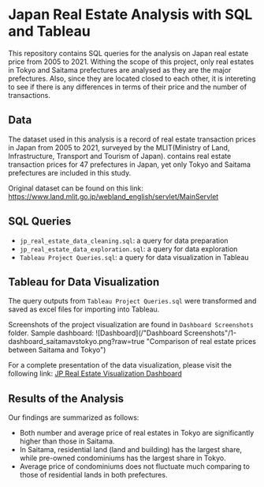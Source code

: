 # Japan Real Estate Analysis with SQL and Tableau
This repository contains SQL queries for the analysis on Japan real estate price from 2005 to 2021.
Withing the scope of this project, only real estates in Tokyo and Saitama prefectures are analysed as
they are the major prefectures. Also, since they are located closed to each other, it is intereting
to see if there is any differences in terms of their price and the number of transactions.

## Data
The dataset used in this analysis is a record of real estate transaction prices in Japan from 2005 to 2021, surveyed by the 
MLIT(Ministry of Land, Infrastructure, Transport and Tourism of Japan). contains real estate transaction prices for 47 prefectures in Japan,
yet only Tokyo and Saitama prefectures are included in this study. 

Original dataset can be found on this link: https://www.land.mlit.go.jp/webland_english/servlet/MainServlet

## SQL Queries
- `jp_real_estate_data_cleaning.sql`: a query for data preparation
- `jp_real_estate_data_exploration.sql`: a query for data exploration
- `Tableau Project Queries.sql`: a query for data visualization in Tableau

## Tableau for Data Visualization

The query outputs from `Tableau Project Queries.sql` were transformed and 
saved as excel files for importing into Tableau.

Screenshots of the project visualization are found in `Dashboard Screenshots` folder.
Sample dashboard:
![Dashboard](/"Dashboard Screenshots"/1-dashboard_saitamavstokyo.png?raw=true "Comparison of real estate prices between Saitama and Tokyo")

For a complete presentation of the data visualization, please visit the following link:
[JP Real Estate Visualization Dashboard](https://public.tableau.com/app/profile/bopith.bun/viz/TableauProject-JPRealEstate/saitamavstokyo)

## Results of the Analysis
Our findings are summarized as follows:
- Both number and average price of real estates in Tokyo are significantly higher than those in Saitama.
- In Saitama, residential land (land and building) has the largest share, while pre-owned condominiums has the largest share in Tokyo.
- Average price of condominiums does not fluctuate much comparing to those of residential lands in both prefectures.
